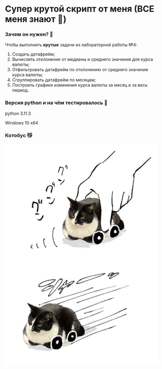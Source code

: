 # Супер крутой скрипт от меня (ВСЕ меня знают :anger:)
### Зачем он нужен? :speech_balloon:
Чтобы выполнить **крутые** задачи из лабораторной работы №4:   
1. Создать датафрейм;
2. Вычислить отклонение от медианы и среднего значения для курса валюты;
3. Отфильтровать датафрейм по отклонению от среднего значения курса валюты;
4. Сгруппировать датафрейм по месяцам;
5. Построить графики изменения курса валюты за месяц и за весь период.
### Версия python и на чём тестировалось :japanese_goblin:
python 3.11.3

Windows 10 x64
### Котобус :smirk_cat:
![Catbus.](./catbus.jpg)
###
